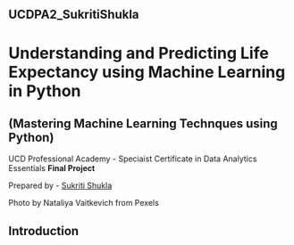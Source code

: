 ## UCDPA2_SukritiShukla

# **Understanding and Predicting Life Expectancy using Machine Learning in Python**

## (Mastering Machine Learning Technques using Python)
UCD Professional Academy - Speciaist Certificate in Data Analytics Essentials **Final Project**

Prepared by - [Sukriti Shukla](https://www.linkedin.com/in/sukriti-shukla-3989a819/)



Photo by Nataliya Vaitkevich from Pexels

## Introduction 
